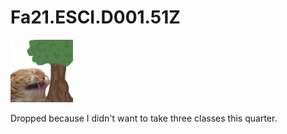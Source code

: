 # Fa21.ESCI.D001.51Z

<img src="misc/icon.png" width="100px"/>

Dropped because I didn't want to take three classes this quarter.
